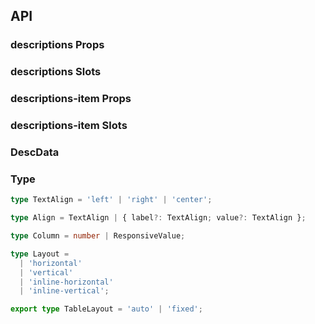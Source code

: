 ## API

### descriptions Props

<field-table :data="descriptionsProps"/>

### descriptions Slots

<field-table :data="descriptionsSlots" type="slots"/>

### descriptions-item Props

<field-table :data="descriptionsItemProps"/>

### descriptions-item Slots

<field-table :data="descriptionsItemSlots" type="slots"/>

### DescData

<field-table :data="descDataProps"/>

### Type

```typescript
type TextAlign = 'left' | 'right' | 'center';

type Align = TextAlign | { label?: TextAlign; value?: TextAlign };

type Column = number | ResponsiveValue;

type Layout =
  | 'horizontal'
  | 'vertical'
  | 'inline-horizontal'
  | 'inline-vertical';

export type TableLayout = 'auto' | 'fixed';
```

<script setup>
import { ref } from 'vue';

const descriptionsProps = ref([
  {
    name: 'data',
    desc: '描述列表的数据',
    type: 'DescData[]',
    value: '[]',
  },
  {
    name: 'column',
    desc: '每行放置的数据个数',
    type: 'Column',
    value: '3',
    href:"/guide/types"
  },
  {
    name: 'title',
    desc: '描述列表的标题',
    type: 'string',
    value: '-',
  },
  {
    name: 'layout',
    desc: '描述列表的排列方式',
    type: "Layout",
    value: "'horizontal'",
  },
  {
    name: 'align',
    desc: '文字的对齐位置',
    type: 'Align',
    value: "'left'",
  },
  {
    name: 'size',
    desc: '描述列表的大小',
    type: "Size",
    value: 'medium',
    href:'/guide/types'
  },
  {
    name: 'bordered',
    desc: '是否显示边框',
    type: 'boolean',
    value: 'false',
  },
  {
    name: 'label-style',
    desc: '数据标签的样式',
    type: 'CSSProperties',
    value: '-',
  },
  {
    name: 'value-style',
    desc: '数据内容的样式',
    type: 'CSSProperties',
    value: '-',
  },
  {
    name: 'table-layout',
    desc: '描述中表格样式的 layout-fixed，当设置成 fixed 时，宽度会均分。',
    type: "TableLayout",
    value: "'auto'",
  },
]);

const descriptionsSlots = ref([
  {
    name: 'value',
    desc: '数据内容',
    type: {
      value: 'string',
      index: 'number',
      data: 'DescData'
    },
    value: '-',
  },
  {
    name: 'label',
    desc: '数据标签',
    type: {
      label: 'string',
      index: 'number',
      data: 'DescData'
    },
    value: '-',
  },
  {
    name: 'title',
    desc: '标题',
    type: '-',
    value: '-',
  }
]);

const descriptionsItemProps = ref([
  {
    name: 'span',
    desc: '所占列数',
    type: 'number',
    value: '1',
  },
  {
    name: 'label',
    desc: '标签',
    type: 'string',
    value: '-',
  },
]);

const descriptionsItemSlots = ref([
  {
    name: 'label',
    desc: '标签',
    type: '-',
    value: '-',
  }
]);

const descDataProps = ref([
  {
    name: 'label',
    desc: '标签',
    type: 'string | RenderFunction',
    value: '-',
  },
  {
    name: 'value',
    desc: '数据',
    type: 'string | RenderFunction',
    value: '-',
  },
  {
    name: 'span',
    desc: '所占列数',
    type: 'number',
    value: '1',
  },
]);
</script>
